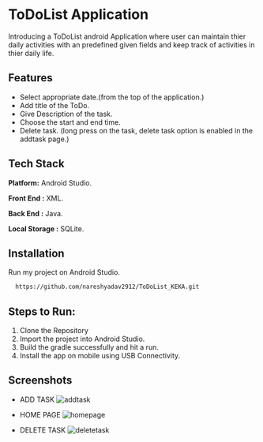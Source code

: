
# ToDoList Application

Introducing a ToDoList android Application where user can maintain thier daily activities with an predefined given fields and keep track of activities in thier daily life.



## Features
- Select appropriate date.(from the top of the application.)
- Add title of the ToDo.
- Give Description of the task.
- Choose the start and end time.
- Delete task. (long press on the task, delete task option is enabled in the addtask page.)


## Tech Stack

**Platform:** Android Studio. 

**Front End :** XML.

**Back End :** Java.

**Local Storage :** SQLite.



## Installation

Run my project on Android Studio.

```bash
  https://github.com/nareshyadav2912/ToDoList_KEKA.git
```

## Steps to Run:

1. Clone the Repository
2. Import the project into Android Studio.
3. Build the gradle successfully and hit a run.
4. Install the app on mobile using USB Connectivity.



## Screenshots


- ADD TASK
![addtask](https://github.com/nareshyadav2912/ToDoList_KEKA/assets/94747836/3459f30a-67e9-4f9a-acae-b33f1bca27cb)

- HOME PAGE
![homepage](https://github.com/nareshyadav2912/ToDoList_KEKA/assets/94747836/ba770054-9cb4-46bf-adab-35ee9cb493d8)

- DELETE TASK
![deletetask](https://github.com/nareshyadav2912/ToDoList_KEKA/assets/94747836/310e6f85-b28e-4430-81de-16bad52281fb)


